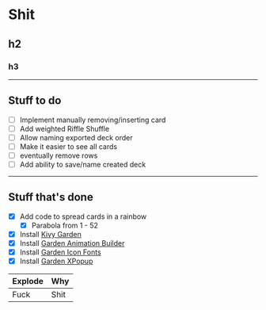# Shit

## h2

### h3


---
## Stuff to do
- [ ] Implement manually removing/inserting card
- [ ] Add weighted Riffle Shuffle
- [ ] Allow naming exported deck order
- [ ] Make it easier to see all cards
- [ ] eventually remove rows
- [ ] Add ability to save/name created deck

---
## Stuff that's done
- [x] Add code to spread cards in a rainbow
  - [x] Parabola from 1 - 52
- [x] Install [Kivy Garden](https://github.com/kivy-garden/garden)
- [x] Install [Garden Animation Builder](https://github.com/kivy-garden/garden.animationbuilder)
- [x] Install [Garden Icon Fonts](https://github.com/kivy-garden/garden.iconfonts)
- [x] Install [Garden XPopup](https://github.com/kivy-garden/garden.xpopup)

| Explode | Why |
|-|-|
|Fuck|Shit
